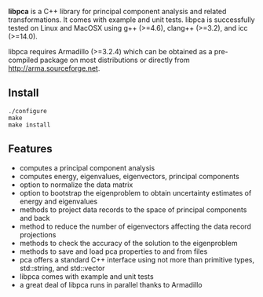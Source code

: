**libpca** is a C++ library for principal component analysis and related 
transformations. It comes with example and unit tests. libpca is successfully 
tested on Linux and MacOSX using g++ (>=4.6), clang++ (>=3.2), and icc (>=14.0).

libpca requires Armadillo (>=3.2.4) which can be obtained as a pre-compiled 
package on most distributions or directly from http://arma.sourceforge.net.


Install
-------

```
./configure
make
make install
```

Features
--------

- computes a principal component analysis
- computes energy, eigenvalues, eigenvectors, principal components
- option to normalize the data matrix
- option to bootstrap the eigenproblem to obtain uncertainty
  estimates of energy and eigenvalues
- methods to project data records to the space of principal 
  components and back
- method to reduce the number of eigenvectors affecting the
  data record projections
- methods to check the accuracy of the solution to the eigenproblem
- methods to save and load pca properties to and from files
- pca offers a standard C++ interface using not more than
  primitive types, std::string, and std::vector
- libpca comes with example and unit tests 
- a great deal of libpca runs in parallel thanks to Armadillo
